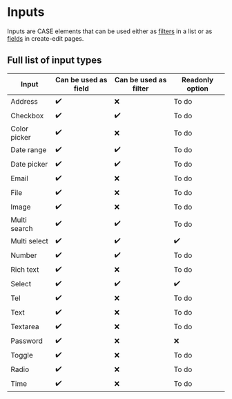 # Inputs

Inputs are CASE elements that can be used either as [filters](/list/filters.md) in a list or as [fields](create-edit/field-types.md) in create-edit pages.

## Full list of input types

| Input        | Can be used as field | Can be used as filter | Readonly option    |
| ------------ | -------------------- | --------------------- | ------------------ |
| Address      | :heavy_check_mark:   | :x:                   | To do              |
| Checkbox     | :heavy_check_mark:   | :heavy_check_mark:    | To do              |
| Color picker | :heavy_check_mark:   | :x:                   | To do              |
| Date range   | :heavy_check_mark:   | :heavy_check_mark:    | To do              |
| Date picker  | :heavy_check_mark:   | :heavy_check_mark:    | To do              |
| Email        | :heavy_check_mark:   | :x:                   | To do              |
| File         | :heavy_check_mark:   | :x:                   | To do              |
| Image        | :heavy_check_mark:   | :x:                   | To do              |
| Multi search | :heavy_check_mark:   | :heavy_check_mark:    | To do              |
| Multi select | :heavy_check_mark:   | :heavy_check_mark:    | :heavy_check_mark: |
| Number       | :heavy_check_mark:   | :heavy_check_mark:    | To do              |
| Rich text    | :heavy_check_mark:   | :x:                   | To do              |
| Select       | :heavy_check_mark:   | :heavy_check_mark:    | :heavy_check_mark: |
| Tel          | :heavy_check_mark:   | :x:                   | To do              |
| Text         | :heavy_check_mark:   | :x:                   | To do              |
| Textarea     | :heavy_check_mark:   | :x:                   | To do              |
| Password     | :heavy_check_mark:   | :x:                   | :x:                |
| Toggle       | :heavy_check_mark:   | :x:                   | To do              |
| Radio        | :heavy_check_mark:   | :x:                   | To do              |
| Time         | :heavy_check_mark:   | :x:                   | To do              |
